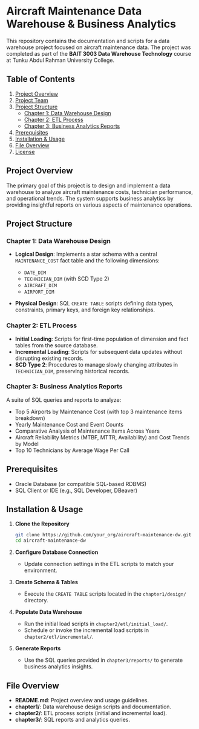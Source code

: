 # Aircraft Maintenance Data Warehouse & Business Analytics

This repository contains the documentation and scripts for a data warehouse project focused on aircraft maintenance data. The project was completed as part of the **BAIT 3003 Data Warehouse Technology** course at Tunku Abdul Rahman University College.

## Table of Contents
1. [Project Overview](#project-overview)
2. [Project Team](#project-team)
3. [Project Structure](#project-structure)
   - [Chapter 1: Data Warehouse Design](#chapter-1-data-warehouse-design)
   - [Chapter 2: ETL Process](#chapter-2-etl-process)
   - [Chapter 3: Business Analytics Reports](#chapter-3-business-analytics-reports)
4. [Prerequisites](#prerequisites)
5. [Installation & Usage](#installation--usage)
6. [File Overview](#file-overview)
7. [License](#license)

## Project Overview

The primary goal of this project is to design and implement a data warehouse to analyze aircraft maintenance costs, technician performance, and operational trends. The system supports business analytics by providing insightful reports on various aspects of maintenance operations.

## Project Structure

### Chapter 1: Data Warehouse Design

- **Logical Design**: Implements a star schema with a central `MAINTENANCE_COST` fact table and the following dimensions:
  - `DATE_DIM`
  - `TECHNICIAN_DIM` (with SCD Type 2)
  - `AIRCRAFT_DIM`
  - `AIRPORT_DIM`

- **Physical Design**: SQL `CREATE TABLE` scripts defining data types, constraints, primary keys, and foreign key relationships.

### Chapter 2: ETL Process

- **Initial Loading**: Scripts for first-time population of dimension and fact tables from the source database.
- **Incremental Loading**: Scripts for subsequent data updates without disrupting existing records.
- **SCD Type 2**: Procedures to manage slowly changing attributes in `TECHNICIAN_DIM`, preserving historical records.

### Chapter 3: Business Analytics Reports

A suite of SQL queries and reports to analyze:

- Top 5 Airports by Maintenance Cost (with top 3 maintenance items breakdown)
- Yearly Maintenance Cost and Event Counts
- Comparative Analysis of Maintenance Items Across Years
- Aircraft Reliability Metrics (MTBF, MTTR, Availability) and Cost Trends by Model
- Top 10 Technicians by Average Wage Per Call

## Prerequisites

- Oracle Database (or compatible SQL-based RDBMS)
- SQL Client or IDE (e.g., SQL Developer, DBeaver)

## Installation & Usage

1. **Clone the Repository**
   ```bash
   git clone https://github.com/your_org/aircraft-maintenance-dw.git
   cd aircraft-maintenance-dw


2. **Configure Database Connection**

   * Update connection settings in the ETL scripts to match your environment.

3. **Create Schema & Tables**

   * Execute the `CREATE TABLE` scripts located in the `chapter1/design/` directory.

4. **Populate Data Warehouse**

   * Run the initial load scripts in `chapter2/etl/initial_load/`.
   * Schedule or invoke the incremental load scripts in `chapter2/etl/incremental/`.

5. **Generate Reports**

   * Use the SQL queries provided in `chapter3/reports/` to generate business analytics insights.

## File Overview
* **README.md**: Project overview and usage guidelines.
* **chapter1/**: Data warehouse design scripts and documentation.
* **chapter2/**: ETL process scripts (initial and incremental load).
* **chapter3/**: SQL reports and analytics queries.

